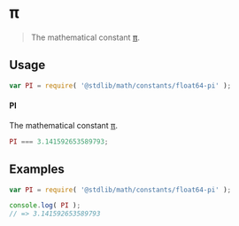 # π

> The mathematical constant [π][pi].

<section class="usage">

## Usage

``` javascript
var PI = require( '@stdlib/math/constants/float64-pi' );
```

#### PI

The mathematical constant [π][pi].

``` javascript
PI === 3.141592653589793;
```

<!-- </usage> -->


<section class="examples">

## Examples

<!-- TODO: better example -->

``` javascript
var PI = require( '@stdlib/math/constants/float64-pi' );

console.log( PI );
// => 3.141592653589793
```

<!-- </examples> -->


<section class="links">

[pi]: https://en.wikipedia.org/wiki/Pi

<!-- </links> -->

